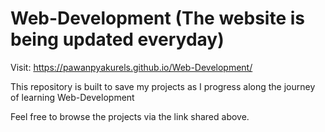 # Web-Development (The website is being updated everyday)
Visit: https://pawanpyakurels.github.io/Web-Development/ 
<p>This repository is built to save my projects as I progress along the journey of learning Web-Development</p>
<p> Feel free to browse the projects via the link shared above.

